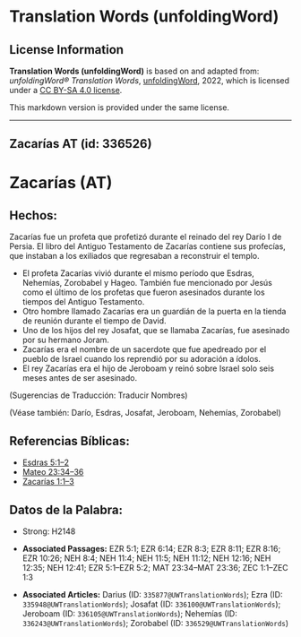 # Translation Words (unfoldingWord)

## License Information

**Translation Words (unfoldingWord)** is based on and adapted from: _unfoldingWord® Translation Words_, [unfoldingWord](https://unfoldingword.org/utw), 2022, which is licensed under a [CC BY-SA 4.0 license](https://creativecommons.org/licenses/by-sa/4.0/legalcode.en).

This markdown version is provided under the same license.



--------------------------------

## Zacarías AT (id: 336526)

Zacarías (AT)
=============

Hechos:
-------

Zacarías fue un profeta que profetizó durante el reinado del rey Darío I de Persia. El libro del Antiguo Testamento de Zacarías contiene sus profecías, que instaban a los exiliados que regresaban a reconstruir el templo.

* El profeta Zacarías vivió durante el mismo período que Esdras, Nehemías, Zorobabel y Hageo. También fue mencionado por Jesús como el último de los profetas que fueron asesinados durante los tiempos del Antiguo Testamento.
* Otro hombre llamado Zacarías era un guardián de la puerta en la tienda de reunión durante el tiempo de David.
* Uno de los hijos del rey Josafat, que se llamaba Zacarías, fue asesinado por su hermano Joram.
* Zacarías era el nombre de un sacerdote que fue apedreado por el pueblo de Israel cuando los reprendió por su adoración a ídolos.
* El rey Zacarías era el hijo de Jeroboam y reinó sobre Israel solo seis meses antes de ser asesinado.

(Sugerencias de Traducción: Traducir Nombres)

(Véase también: Darío, Esdras, Josafat, Jeroboam, Nehemías, Zorobabel)

Referencias Bíblicas:
---------------------

* [Esdras 5:1–2](https://ref.ly/Ezra5:1-Ezra5:2)
* [Mateo 23:34–36](https://ref.ly/Matt23:34-Matt23:36)
* [Zacarías 1:1–3](https://ref.ly/Zech1:1-Zech1:3)

Datos de la Palabra:
--------------------

* Strong: H2148

* **Associated Passages:** EZR 5:1; EZR 6:14; EZR 8:3; EZR 8:11; EZR 8:16; EZR 10:26; NEH 8:4; NEH 11:4; NEH 11:5; NEH 11:12; NEH 12:16; NEH 12:35; NEH 12:41; EZR 5:1–EZR 5:2; MAT 23:34–MAT 23:36; ZEC 1:1–ZEC 1:3
* **Associated Articles:** Darius (ID: `335877@UWTranslationWords`); Ezra (ID: `335948@UWTranslationWords`); Josafat (ID: `336100@UWTranslationWords`); Jeroboam (ID: `336105@UWTranslationWords`); Nehemías (ID: `336243@UWTranslationWords`); Zorobabel (ID: `336529@UWTranslationWords`)

